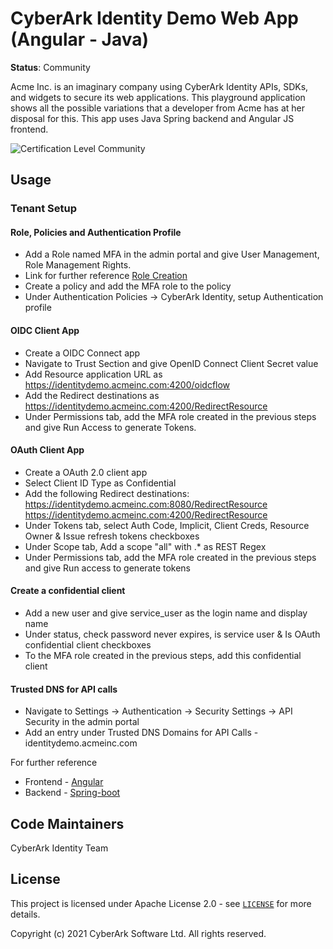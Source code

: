 # CyberArk Identity Demo Web App (Angular - Java)
**Status**: Community

Acme Inc. is an imaginary company using CyberArk Identity APIs, SDKs, and widgets to secure its web applications. This playground application shows all the possible variations that a developer from Acme has at her disposal for this. This app uses Java Spring backend and Angular JS frontend.

![Certification Level Community](https://camo.githubusercontent.com/fc39ec5a52592c929ecd6e7ff4e3d1b7d5a4856c512a5486a5c24a00db6bcf6d/68747470733a2f2f696d672e736869656c64732e696f2f62616467652f43657274696669636174696f6e2532304c6576656c2d436f6d6d756e6974792d3238413734353f6c696e6b3d68747470733a2f2f6769746875622e636f6d2f637962657261726b2f636f6d6d756e6974792f626c6f622f6d61737465722f436f6e6a75722f636f6e76656e74696f6e732f63657274696669636174696f6e2d6c6576656c732e6d64)

## Usage
### Tenant Setup
#### Role, Policies and Authentication Profile
* Add a Role named MFA in the admin portal and give User Management, Role Management Rights.
* Link for further reference [Role Creation](https://docs.cyberark.com/Product-Doc/OnlineHelp/Idaptive/Latest/en/Content/CoreServices/GetStarted/RolesAdd.htm)
* Create a policy and add the MFA role to the policy
* Under Authentication Policies -> CyberArk Identity, setup Authentication profile

#### OIDC Client App
* Create a OIDC Connect app
* Navigate to Trust Section and give OpenID Connect Client Secret value
* Add Resource application URL as https://identitydemo.acmeinc.com:4200/oidcflow
* Add the Redirect destinations as https://identitydemo.acmeinc.com:4200/RedirectResource
* Under Permissions tab, add the MFA role created in the previous steps and give Run Access to generate Tokens.

#### OAuth Client App
* Create a OAuth 2.0 client app
* Select Client ID Type as Confidential
* Add the following Redirect destinations: 
    https://identitydemo.acmeinc.com:8080/RedirectResource
    https://identitydemo.acmeinc.com:4200/RedirectResource
* Under Tokens tab, select Auth Code, Implicit, Client Creds, Resource Owner & Issue refresh tokens checkboxes
* Under Scope tab, Add a scope "all" with .* as REST Regex
* Under Permissions tab, add the MFA role created in the previous steps and give Run access to generate tokens

#### Create a confidential client
* Add a new user and give service_user as the login name and display name
* Under status, check password never expires, is service user & Is OAuth confidential client checkboxes
* To the MFA role created in the previous steps, add this confidential client

#### Trusted DNS for API calls
* Navigate to Settings -> Authentication -> Security Settings -> API Security in the admin portal
* Add an entry under Trusted DNS Domains for API Calls - identitydemo.acmeinc.com

For further reference
* Frontend - [Angular](./angular/README.md)
* Backend - [Spring-boot](./spring-boot/README.md)

## Code Maintainers
CyberArk Identity Team

<a id="license"></a>
## License
This project is licensed under Apache License 2.0 - see [`LICENSE`](LICENSE) for more details.

Copyright (c) 2021 CyberArk Software Ltd. All rights reserved.

